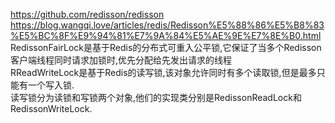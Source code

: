 https://github.com/redisson/redisson    
https://blog.wangqi.love/articles/redis/Redisson%E5%88%86%E5%B8%83%E5%BC%8F%E9%94%81%E7%9A%84%E5%AE%9E%E7%8E%B0.html    
RedissonFairLock是基于Redis的分布式可重入公平锁,它保证了当多个Redisson客户端线程同时请求加锁时,优先分配给先发出请求的线程   
RReadWriteLock是基于Redis的读写锁,该对象允许同时有多个读取锁,但是最多只能有一个写入锁.  
读写锁分为读锁和写锁两个对象,他们的实现类分别是RedissonReadLock和RedissonWriteLock.   


